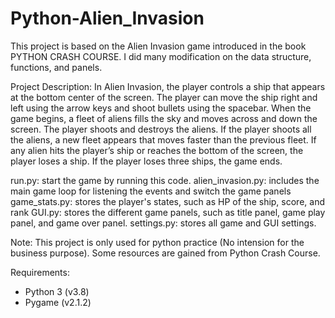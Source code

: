 # Python-Alien_Invasion

This project is based on the Alien Invasion game introduced in the book PYTHON CRASH COURSE. I did many modification on the data structure, functions, and panels.

Project Description:
In Alien Invasion, the player controls a ship that appears at the bottom center of the screen. The player can move the ship right and left using the arrow keys and shoot bullets using the spacebar. When the game begins, a fleet of aliens fills the sky and moves across and down the screen. The player shoots and destroys the aliens. If the player shoots all the aliens, a new fleet appears that moves faster than the previous fleet. If any alien hits the player’s ship or reaches the bottom of the screen, the player loses a ship. If the player loses three ships, the game ends.

run.py: start the game by running this code.
alien_invasion.py: includes the main game loop for listening the events and switch the game panels
game_stats.py: stores the player's states, such as HP of the ship, score, and rank
GUI.py: stores the different game panels, such as title panel, game play panel, and game over panel.
settings.py: stores all game and GUI settings.

Note: This project is only used for python practice (No intension for the business purpose). Some resources are gained from Python Crash Course.

Requirements:
  - Python 3 (v3.8)
  - Pygame (v2.1.2)
